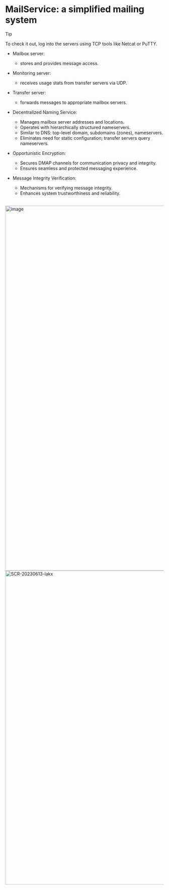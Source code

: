 # MailService: a simplified mailing system

> [!TIP]
> To check it out, log into the servers using TCP tools like Netcat or PuTTY.

- Mailbox server:

  - stores and provides message access.

- Monitoring server:

  - receives usage stats from transfer servers via UDP.

- Transfer server:

  - forwards messages to appropriate mailbox servers.

- Decentralized Naming Service:
  
  - Manages mailbox server addresses and locations.
  - Operates with hierarchically structured nameservers.
  - Similar to DNS: top-level domain, subdomains (zones), nameservers.
  - Eliminates need for static configuration; transfer servers query nameservers.

- Opportunistic Encryption:

  - Secures DMAP channels for communication privacy and integrity.
  - Ensures seamless and protected messaging experience.

- Message Integrity Verification:
  
  - Mechanisms for verifying message integrity.
  - Enhances system trustworthiness and reliability.

<br>

<img width="1157" alt="image" src="https://user-images.githubusercontent.com/61852663/230803273-512afcc7-2cbc-4de1-921e-b549a144e027.png">

<img width="996" alt="SCR-20230613-lakx" src="https://github.com/sueszli/mailService/assets/61852663/5077b195-a931-4a41-9201-3df49562f14d">
